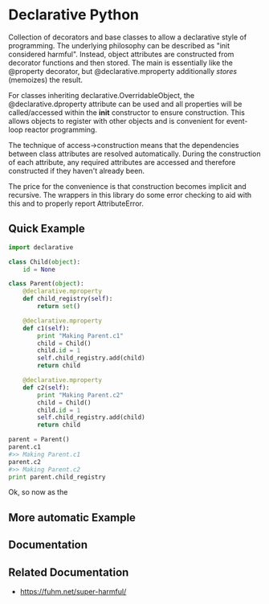 # Declarative Python

Collection of decorators and base classes to allow a declarative style of programming. The 
underlying philosophy can be described as "init considered harmful". Instead, object attributes
are constructed from decorator functions and then stored. The main is essentially like the @property
decorator, but @declarative.mproperty additionally _stores_ (memoizes) the result. 

For classes inheriting declarative.OverridableObject, the @declarative.dproperty attribute can be used
and all properties will be called/accessed within the __init__ constructor to ensure construction. This allows
objects to register with other objects and is convenient for event-loop reactor programming.

The technique of access->construction means that the dependencies between class attributes are resolved
automatically. During the construction of each attribute, any required attributes are accessed and therefore
constructed if they haven't already been.

The price for the convenience is that construction becomes implicit and recursive. The wrappers in this library
do some error checking to aid with this and to properly report AttributeError.

## Quick Example

```python
import declarative

class Child(object):
    id = None

class Parent(object):
    @declarative.mproperty
    def child_registry(self):
        return set()

    @declarative.mproperty
    def c1(self):
        print "Making Parent.c1"
        child = Child()
        child.id = 1
        self.child_registry.add(child)
        return child

    @declarative.mproperty
    def c2(self):
        print "Making Parent.c2"
        child = Child()
        child.id = 1
        self.child_registry.add(child)
        return child

parent = Parent()
parent.c1
#>> Making Parent.c1
parent.c2
#>> Making Parent.c2
print parent.child_registry
```

Ok, so now as the 


## More automatic Example

## Documentation

## Related Documentation
 *  https://fuhm.net/super-harmful/
